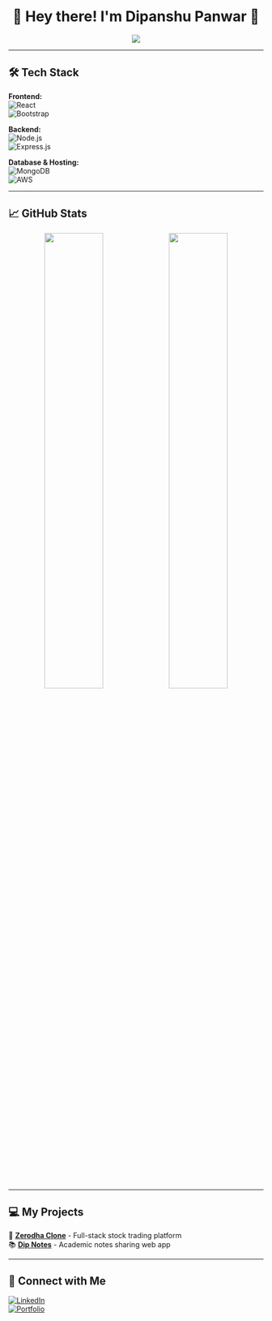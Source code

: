 <h1 align="center">  
  👋 Hey there! I'm Dipanshu Panwar 🚀  
</h1>  

<p align="center">  
  <img src="https://readme-typing-svg.herokuapp.com?color=%23F7F7F7&size=22&center=true&vCenter=true&lines=MERN+Stack+Developer;Passionate+about+Coding;Building+Awesome+Web+Apps" />  
</p>  

---

## 🛠 Tech Stack  

**Frontend:**  
![React](https://img.shields.io/badge/React-61DAFB?style=for-the-badge&logo=react&logoColor=black)  
![Bootstrap](https://img.shields.io/badge/Bootstrap-7952B3?style=for-the-badge&logo=bootstrap&logoColor=white)  

**Backend:**  
![Node.js](https://img.shields.io/badge/Node.js-43853D?style=for-the-badge&logo=node.js&logoColor=white)  
![Express.js](https://img.shields.io/badge/Express.js-000000?style=for-the-badge&logo=express&logoColor=white)  

**Database & Hosting:**  
![MongoDB](https://img.shields.io/badge/MongoDB-4EA94B?style=for-the-badge&logo=mongodb&logoColor=white)  
![AWS](https://img.shields.io/badge/AWS-FF9900?style=for-the-badge&logo=amazonaws&logoColor=white)  

---

## 📈 GitHub Stats  

<p align="center">  
  <img src="https://github-readme-stats.vercel.app/api?username=dipanshupanwar&show_icons=true&theme=radical" width="48%" />  
  <img src="https://github-readme-streak-stats.herokuapp.com/?user=dipanshupanwar&theme=dark" width="48%" />  
</p>  

---

## 💻 My Projects  

🚀 **[Zerodha Clone](https://github.com/dipanshupanwar/zerodha-clone)** - Full-stack stock trading platform  
📚 **[Dip Notes](https://github.com/dipanshupanwar/dipnotes)** - Academic notes sharing web app  

---

## 🚀 Connect with Me  

[![LinkedIn](https://img.shields.io/badge/LinkedIn-%230077B5.svg?style=for-the-badge&logo=linkedin&logoColor=white)](https://linkedin.com/in/your-profile)  
[![Portfolio](https://img.shields.io/badge/Portfolio-%23000000.svg?style=for-the-badge&logo=vercel&logoColor=white)](https://yourportfolio.com)  

